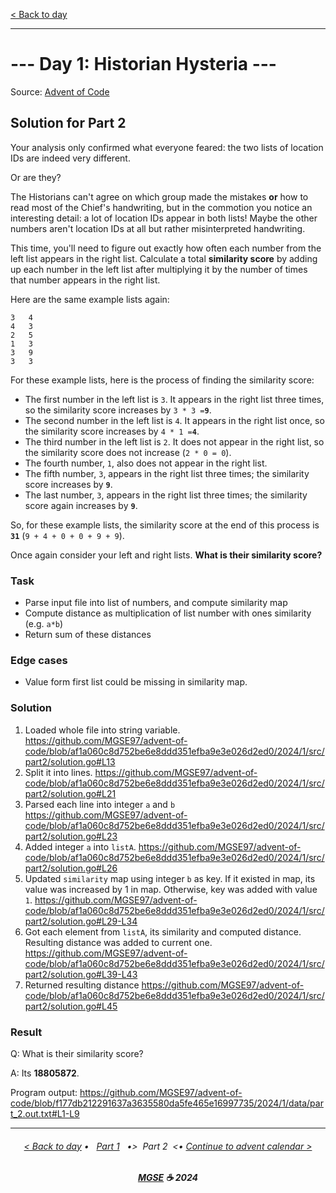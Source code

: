 [< Back to day](./README.md)

---

# --- Day 1: Historian Hysteria ---

Source: [Advent of Code](https://adventofcode.com/2024/day/1)

## Solution for Part 2

Your analysis only confirmed what everyone feared: the two lists of location IDs are indeed very different.

Or are they?

The Historians can't agree on which group made the mistakes **or** how to read most of the Chief's handwriting, but in the commotion you notice an interesting detail: a lot of location IDs appear in both lists! Maybe the other numbers aren't location IDs at all but rather misinterpreted handwriting.

This time, you'll need to figure out exactly how often each number from the left list appears in the right list. Calculate a total **similarity score** by adding up each number in the left list after multiplying it by the number of times that number appears in the right list.

Here are the same example lists again:

```
3   4
4   3
2   5
1   3
3   9
3   3
```

For these example lists, here is the process of finding the similarity score:

- The first number in the left list is `3`. It appears in the right list three times, so the similarity score increases by `3 * 3 =`**`9`**.
- The second number in the left list is `4`. It appears in the right list once, so the similarity score increases by `4 * 1 =`**`4`**.
- The third number in the left list is `2`. It does not appear in the right list, so the similarity score does not increase (`2 * 0 = 0`).
- The fourth number, `1`, also does not appear in the right list.
- The fifth number, `3`, appears in the right list three times; the similarity score increases by **`9`**.
- The last number, `3`, appears in the right list three times; the similarity score again increases by **`9`**.

So, for these example lists, the similarity score at the end of this process is **`31`** (`9 + 4 + 0 + 0 + 9 + 9`).

Once again consider your left and right lists. **What is their similarity score?**

### Task

- Parse input file into list of numbers, and compute similarity map
- Compute distance as multiplication of list number with ones similarity (e.g. `a*b`)
- Return sum of these distances

### Edge cases

- Value form first list could be missing in similarity map.

### Solution

1. Loaded whole file into string variable.
   <https://github.com/MGSE97/advent-of-code/blob/af1a060c8d752be6e8ddd351efba9e3e026d2ed0/2024/1/src/part2/solution.go#L13>
2. Split it into lines.
   <https://github.com/MGSE97/advent-of-code/blob/af1a060c8d752be6e8ddd351efba9e3e026d2ed0/2024/1/src/part2/solution.go#L21>
3. Parsed each line into integer `a` and `b`
   <https://github.com/MGSE97/advent-of-code/blob/af1a060c8d752be6e8ddd351efba9e3e026d2ed0/2024/1/src/part2/solution.go#L23>
4. Added integer `a` into `listA`.
   <https://github.com/MGSE97/advent-of-code/blob/af1a060c8d752be6e8ddd351efba9e3e026d2ed0/2024/1/src/part2/solution.go#L26>
5. Updated `similarity` map using integer `b` as key.
   If it existed in map, its value was increased by 1 in map.
   Otherwise, key was added with value `1`.
   <https://github.com/MGSE97/advent-of-code/blob/af1a060c8d752be6e8ddd351efba9e3e026d2ed0/2024/1/src/part2/solution.go#L29-L34>
6. Got each element from `listA`, its similarity and computed distance.
   Resulting distance was added to current one.
   <https://github.com/MGSE97/advent-of-code/blob/af1a060c8d752be6e8ddd351efba9e3e026d2ed0/2024/1/src/part2/solution.go#L39-L43>
7. Returned resulting distance
   <https://github.com/MGSE97/advent-of-code/blob/af1a060c8d752be6e8ddd351efba9e3e026d2ed0/2024/1/src/part2/solution.go#L45>

### Result

Q: What is their similarity score?

A: Its **18805872**.

Program output:
<https://github.com/MGSE97/advent-of-code/blob/f177db212291637a3635580da5fe465e16997735/2024/1/data/part_2.out.txt#L1-L9>

---

<h6 align="center">

[< Back to day](./README.md)
• &nbsp; [Part 1](./Solution.1.md) &nbsp;
•>&nbsp; Part 2 &nbsp;<•
[Continue to advent calendar >](../README.md)

</h6>

<h6 align="center">

<b><a href="https://github.com/MGSE97" target="_blank">MGSE</a> ☕ 2024</b>

</h6>
